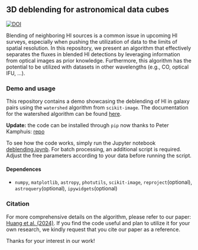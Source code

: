 ## 3D deblending for astronomical data cubes

[![DOI](https://zenodo.org/badge/doi/10.5281/zenodo.14184164.svg)](http://dx.doi.org/10.5281/zenodo.14184164)

Blending of neighboring HI sources is a common issue in upcoming HI surveys, especially when pushing the utilization of data to the limits of spatial resolution. In this repository, we present an algorithm that effectively separates the fluxes in blended HI detections by leveraging information from optical images as prior knowledge. Furthermore, this algorithm has the potential to be utilized with datasets in other wavelengths (e.g., CO, optical IFU, ...).

### Demo and usage
This repository contains a demo showcasing the deblending of HI in galaxy pairs using the `watershed` algorithm from `scikit-image`. The documentation for the watershed algorithm can be found [here](https://scikit-image.org/docs/stable/api/skimage.segmentation.html#skimage.segmentation.watershed).

**Update:** the code can be installed through `pip` now thanks to Peter Kamphuis: [repo](https://github.com/PeterKamphuis/deblend_sofia_detections/tree/main)

To see how the code works, simply run the Jupyter notebook [deblending.ipynb](https://github.com/BetaGem/wallaby-galaxy-pair/deblending.ipynb). For batch processing, an additional script is required. Adjust the free parameters according to your data before running the script.

#### Dependences
- `numpy`, `matplotlib`, `astropy`, `photutils`, `scikit-image`, `reproject`(optional), `astroquery`(optional), `ipywidgets`(optional)

### Citation
For more comprehensive details on the algorithm, please refer to our paper: [Huang et al. (2024)](https://arxiv.org/abs/2410.22406). If you find the code useful and plan to utilize it for your own research, we kindly request that you cite our paper as a reference.

Thanks for your interest in our work!
